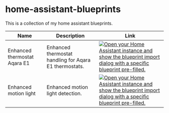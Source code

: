 # home-assistant-blueprints
This is a collection of my home assistant blueprints.

<table>
  <thead>
    <tr>
      <th>Name</th>
      <th>Description</th>
      <th>Link</th>
    </tr>
  </thead>

  <tbody>
    <tr>
      <td>Enhanced thermostat Aqara E1</td>
      <td>Enhanced thermostat handling for Aqara E1 thermostats.</td>
      <td>
        <a href="https://my.home-assistant.io/redirect/blueprint_import/?blueprint_url=https://github.com/Noir1992/home-assistant-blueprints/blob/main/automation/enhanced_thermostat_aqara_e1.yaml" rel="nofollow">
          <img src="https://my.home-assistant.io/badges/blueprint_import.svg" alt="Open your Home Assistant instance and show the blueprint import dialog with a specific blueprint pre-filled." data-canonical-src="https://my.home-assistant.io/badges/blueprint_import.svg">
        </a>
      </td>
    </tr>
        <tr>
      <td>Enhanced motion light</td>
      <td>Enhanced motion light detection.</td>
      <td>
        <a href="https://my.home-assistant.io/redirect/blueprint_import/?blueprint_url=https://github.com/Noir1992/home-assistant-blueprints/blob/main/automation/enhanced_motion_light.yaml" rel="nofollow">
          <img src="https://my.home-assistant.io/badges/blueprint_import.svg" alt="Open your Home Assistant instance and show the blueprint import dialog with a specific blueprint pre-filled." data-canonical-src="https://my.home-assistant.io/badges/blueprint_import.svg">
        </a>
      </td>
    </tr>
  </tbody>
</table>
